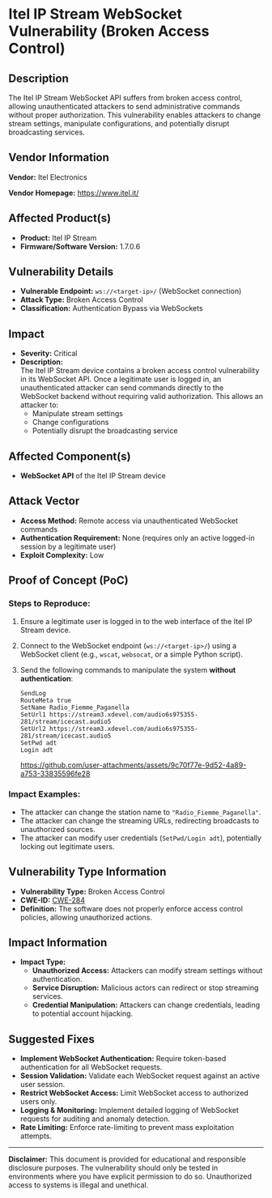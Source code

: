 # Itel IP Stream WebSocket Vulnerability (Broken Access Control)

## Description
The Itel IP Stream WebSocket API suffers from broken access control, allowing unauthenticated attackers to send administrative commands without proper authorization. This vulnerability enables attackers to change stream settings, manipulate configurations, and potentially disrupt broadcasting services.  


## Vendor Information
**Vendor:** Itel Electronics

**Vendor Homepage:** https://www.itel.it/

## Affected Product(s)
- **Product:** Itel IP Stream  
- **Firmware/Software Version:** 1.7.0.6

## Vulnerability Details
- **Vulnerable Endpoint:** `ws://<target-ip>/` (WebSocket connection)  
- **Attack Type:** Broken Access Control  
- **Classification:** Authentication Bypass via WebSockets  

## Impact
- **Severity:** Critical  
- **Description:**  
  The Itel IP Stream device contains a broken access control vulnerability in its WebSocket API. Once a legitimate user is logged in, an unauthenticated attacker can send commands directly to the WebSocket backend without requiring valid authorization. This allows an attacker to:  
  - Manipulate stream settings  
  - Change configurations  
  - Potentially disrupt the broadcasting service  

## Affected Component(s)
- **WebSocket API** of the Itel IP Stream device  

## Attack Vector
- **Access Method:** Remote access via unauthenticated WebSocket commands  
- **Authentication Requirement:** None (requires only an active logged-in session by a legitimate user)  
- **Exploit Complexity:** Low  


## Proof of Concept (PoC)
### Steps to Reproduce:
1. Ensure a legitimate user is logged in to the web interface of the Itel IP Stream device.  
2. Connect to the WebSocket endpoint (`ws://<target-ip>/`) using a WebSocket client (e.g., `wscat`, `websocat`, or a simple Python script).  
3. Send the following commands to manipulate the system **without authentication**:

    ```plaintext
    SendLog
    RouteMeta true
    SetName Radio_Fiemme_Paganella
    SetUrl1 https://stream3.xdevel.com/audio6s975355-281/stream/icecast.audio5
    SetUrl2 https://stream3.xdevel.com/audio6s975355-281/stream/icecast.audio5
    SetPwd adt
    Login adt
    ```
    https://github.com/user-attachments/assets/9c70f77e-9d52-4a89-a753-33835596fe28

### Impact Examples:
- The attacker can change the station name to `"Radio_Fiemme_Paganella"`.  
- The attacker can change the streaming URLs, redirecting broadcasts to unauthorized sources.  
- The attacker can modify user credentials (`SetPwd/Login adt`), potentially locking out legitimate users.  

## Vulnerability Type Information
- **Vulnerability Type:** Broken Access Control  
- **CWE-ID:** [CWE-284](https://cwe.mitre.org/data/definitions/284.html)  
- **Definition:** The software does not properly enforce access control policies, allowing unauthorized actions.  

## Impact Information
- **Impact Type:**  
  - **Unauthorized Access:** Attackers can modify stream settings without authentication.  
  - **Service Disruption:** Malicious actors can redirect or stop streaming services.  
  - **Credential Manipulation:** Attackers can change credentials, leading to potential account hijacking.  

## Suggested Fixes
- **Implement WebSocket Authentication:** Require token-based authentication for all WebSocket requests.  
- **Session Validation:** Validate each WebSocket request against an active user session.  
- **Restrict WebSocket Access:** Limit WebSocket access to authorized users only.  
- **Logging & Monitoring:** Implement detailed logging of WebSocket requests for auditing and anomaly detection.  
- **Rate Limiting:** Enforce rate-limiting to prevent mass exploitation attempts.  

---

**Disclaimer:** This document is provided for educational and responsible disclosure purposes. The vulnerability should only be tested in environments where you have explicit permission to do so. Unauthorized access to systems is illegal and unethical.
